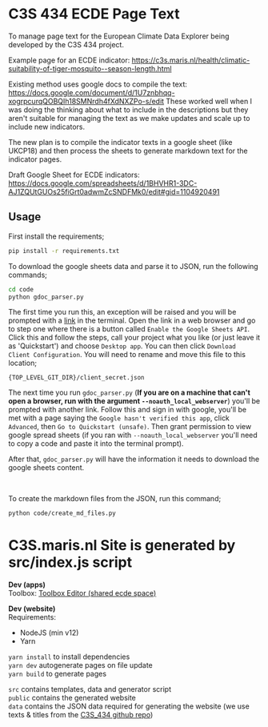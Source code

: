 # C3S 434 ECDE Page Text

To manage page text for the European Climate Data Explorer being developed by the C3S 434 project.


Example page for an ECDE indicator:
https://c3s.maris.nl/health/climatic-suitability-of-tiger-mosquito--season-length.html 

Existing method uses google docs to compile the text:  
https://docs.google.com/document/d/1U7znbhqq-xogrpcurqQOBQIh18SMNrdh4fXdNXZPo-s/edit 
These worked well when I was doing the thinking about what to include in the descriptions but they aren't suitable for managing the text as we make updates and scale up to include new indicators.

The new plan is to compile the indicator texts in a google sheet (like UKCP18) and then process the sheets to generate markdown text for the indicator pages.

Draft Google Sheet for ECDE indicators: https://docs.google.com/spreadsheets/d/1BHVHR1-3DC-AJ1ZQUtGUOs25fiGrt0adwmZcSNDFMk0/edit#gid=1104920491

## Usage ##

First install the requirements;

```bash
pip install -r requirements.txt
```

To download the google sheets data and parse it to JSON, run the following commands;

```bash
cd code
python gdoc_parser.py
```

The first time you run this, an exception will be raised and you will be prompted with a [link](https://developers.google.com/sheets/api/quickstart/python) in the terminal. Open the link in a web browser and go to step one where there is a button called `Enable the Google Sheets API`. Click this and follow the steps, call your project what you like (or just leave it as 'Quickstart') and choose `Desktop app`. You can then click `Download Client Configuration`. You will need to rename and move this file to this location;

```
{TOP_LEVEL_GIT_DIR}/client_secret.json
```

The next time you run `gdoc_parser.py` (**If you are on a machine that can't open a browser, run with the argument `--noauth_local_webserver`**) you'll be prompted with another link. Follow this and sign in with google, you'll be met with a page saying the `Google hasn't verified this app`, click `Advanced`, then `Go to Quickstart (unsafe)`. Then grant permission to view google spread sheets (if you ran with `--noauth_local_webserver` you'll need to copy a code and paste it into the terminal prompt).


After that, `gdoc_parser.py` will have the information it needs to download the google sheets content.

<br />

To create the markdown files from the JSON, run this command;

```bash
python code/create_md_files.py
```


# C3S.maris.nl Site is generated by src/index.js script

**Dev (apps)**  
Toolbox: [Toolbox Editor (shared ecde space)](https://cds.climate.copernicus.eu/toolbox-editor/ecde-2) 
<!-- Oud: [Toolbox Editor (user: 40366)](https://cds.climate.copernicus.eu/toolbox-editor/40366) -->

**Dev (website)**  
Requirements:

- NodeJS (min v12)
- Yarn  
  
`yarn install` to install dependencies  \
`yarn dev` autogenerate pages on file update \
`yarn build` to generate pages  

`src` contains templates, data and generator script \
`public` contains the generated website \
`data` contains the JSON data required for generating the website (we use texts & titles from the [C3S_434 github repo](https://raw.githubusercontent.com/cedadev/c3s_434_ecde_page_text/main/content/json/Consolidated.json))
  
<!-- **Useful links:**
- [Climate Adapt Indicators - Display Characteristics](https://docs.google.com/spreadsheets/d/1MgG4EkD4U7mcx9XlWXUWNZym_-tEWLzZ0_p_990TISw/edit)
- [Sector abstracts](https://docs.google.com/document/d/11pHja-EIfQZ1CbP3c3i1Wb_fQG8IZhhd08MWg_n04s0/edit)
- [C3S 434 Datasets, Variables and Sectors](https://docs.google.com/spreadsheets/d/1mu9vXOmDiLM9lxYy6Zn77z-IiCtFtBl8E2qopkAFvkY/edit#gid=1571342132)
- [Script for instruction video](https://docs.google.com/document/d/1UvpqF3lRJim4oZTY5hOXQ8T6qH7lOj9QCGuv21EUHl4/edit)
- [Drop down box texts](https://docs.google.com/spreadsheets/d/1BHVHR1-3DC-AJ1ZQUtGUOs25fiGrt0adwmZcSNDFMk0/edit#gid=1897667492)
- [Workflow Checklist](https://docs.google.com/document/d/1iAwrGfDJVWg_NstecLFifOZ4ap7SEyy7ujR4zHEQWwU/edit)

**Submit apps:**  
- [jira.ecmwf.int CDSAPP-119](https://jira.ecmwf.int/servicedesk/customer/portal/8/CDSAPP-119)  

Alle apps worden gedeeld met user 136 en 13784 -->
